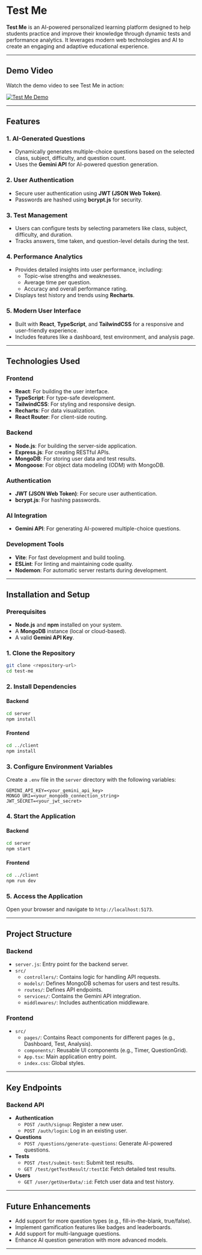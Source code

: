# Test Me

**Test Me** is an AI-powered personalized learning platform designed to help students practice and improve their knowledge through dynamic tests and performance analytics. It leverages modern web technologies and AI to create an engaging and adaptive educational experience.

---

## Demo Video

Watch the demo video to see Test Me in action:

[![Test Me Demo](https://img.youtube.com/vi/9Xhl2DdUUss/0.jpg)](https://www.youtube.com/watch?v=9Xhl2DdUUss)

---

## Features

### 1. **AI-Generated Questions**

- Dynamically generates multiple-choice questions based on the selected class, subject, difficulty, and question count.
- Uses the **Gemini API** for AI-powered question generation.

### 2. **User Authentication**

- Secure user authentication using **JWT (JSON Web Token)**.
- Passwords are hashed using **bcrypt.js** for security.

### 3. **Test Management**

- Users can configure tests by selecting parameters like class, subject, difficulty, and duration.
- Tracks answers, time taken, and question-level details during the test.

### 4. **Performance Analytics**

- Provides detailed insights into user performance, including:
  - Topic-wise strengths and weaknesses.
  - Average time per question.
  - Accuracy and overall performance rating.
- Displays test history and trends using **Recharts**.

### 5. **Modern User Interface**

- Built with **React**, **TypeScript**, and **TailwindCSS** for a responsive and user-friendly experience.
- Includes features like a dashboard, test environment, and analysis page.

---

## Technologies Used

### **Frontend**

- **React**: For building the user interface.
- **TypeScript**: For type-safe development.
- **TailwindCSS**: For styling and responsive design.
- **Recharts**: For data visualization.
- **React Router**: For client-side routing.

### **Backend**

- **Node.js**: For building the server-side application.
- **Express.js**: For creating RESTful APIs.
- **MongoDB**: For storing user data and test results.
- **Mongoose**: For object data modeling (ODM) with MongoDB.

### **Authentication**

- **JWT (JSON Web Token)**: For secure user authentication.
- **bcrypt.js**: For hashing passwords.

### **AI Integration**

- **Gemini API**: For generating AI-powered multiple-choice questions.

### **Development Tools**

- **Vite**: For fast development and build tooling.
- **ESLint**: For linting and maintaining code quality.
- **Nodemon**: For automatic server restarts during development.

---

## Installation and Setup

### Prerequisites

- **Node.js** and **npm** installed on your system.
- A **MongoDB** instance (local or cloud-based).
- A valid **Gemini API Key**.

### 1. Clone the Repository

```bash
git clone <repository-url>
cd test-me
```

### 2. Install Dependencies

#### Backend

```bash
cd server
npm install
```

#### Frontend

```bash
cd ../client
npm install
```

### 3. Configure Environment Variables

Create a `.env` file in the `server` directory with the following variables:

```env
GEMINI_API_KEY=<your_gemini_api_key>
MONGO_URI=<your_mongodb_connection_string>
JWT_SECRET=<your_jwt_secret>
```

### 4. Start the Application

#### Backend

```bash
cd server
npm start
```

#### Frontend

```bash
cd ../client
npm run dev
```

### 5. Access the Application

Open your browser and navigate to `http://localhost:5173`.

---

## Project Structure

### **Backend**

- `server.js`: Entry point for the backend server.
- `src/`
  - `controllers/`: Contains logic for handling API requests.
  - `models/`: Defines MongoDB schemas for users and test results.
  - `routes/`: Defines API endpoints.
  - `services/`: Contains the Gemini API integration.
  - `middlewares/`: Includes authentication middleware.

### **Frontend**

- `src/`
  - `pages/`: Contains React components for different pages (e.g., Dashboard, Test, Analysis).
  - `components/`: Reusable UI components (e.g., Timer, QuestionGrid).
  - `App.tsx`: Main application entry point.
  - `index.css`: Global styles.

---

## Key Endpoints

### **Backend API**

- **Authentication**
  - `POST /auth/signup`: Register a new user.
  - `POST /auth/login`: Log in an existing user.
- **Questions**
  - `POST /questions/generate-questions`: Generate AI-powered questions.
- **Tests**
  - `POST /test/submit-test`: Submit test results.
  - `GET /test/getTestResult/:testId`: Fetch detailed test results.
- **Users**
  - `GET /user/getUserData/:id`: Fetch user data and test history.

---

## Future Enhancements

- Add support for more question types (e.g., fill-in-the-blank, true/false).
- Implement gamification features like badges and leaderboards.
- Add support for multi-language questions.
- Enhance AI question generation with more advanced models.

---
